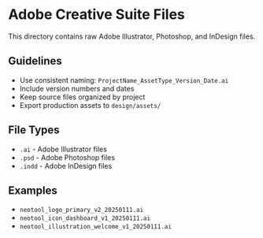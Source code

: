 # Adobe Creative Suite Files

This directory contains raw Adobe Illustrator, Photoshop, and InDesign files.

## Guidelines
- Use consistent naming: `ProjectName_AssetType_Version_Date.ai`
- Include version numbers and dates
- Keep source files organized by project
- Export production assets to `design/assets/`

## File Types
- `.ai` - Adobe Illustrator files
- `.psd` - Adobe Photoshop files
- `.indd` - Adobe InDesign files

## Examples
- `neotool_logo_primary_v2_20250111.ai`
- `neotool_icon_dashboard_v1_20250111.ai`
- `neotool_illustration_welcome_v1_20250111.ai`
